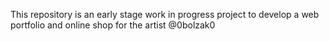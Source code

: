 This repository is an early stage work in progress project to develop a web portfolio and online shop for the artist @0bolzak0 

